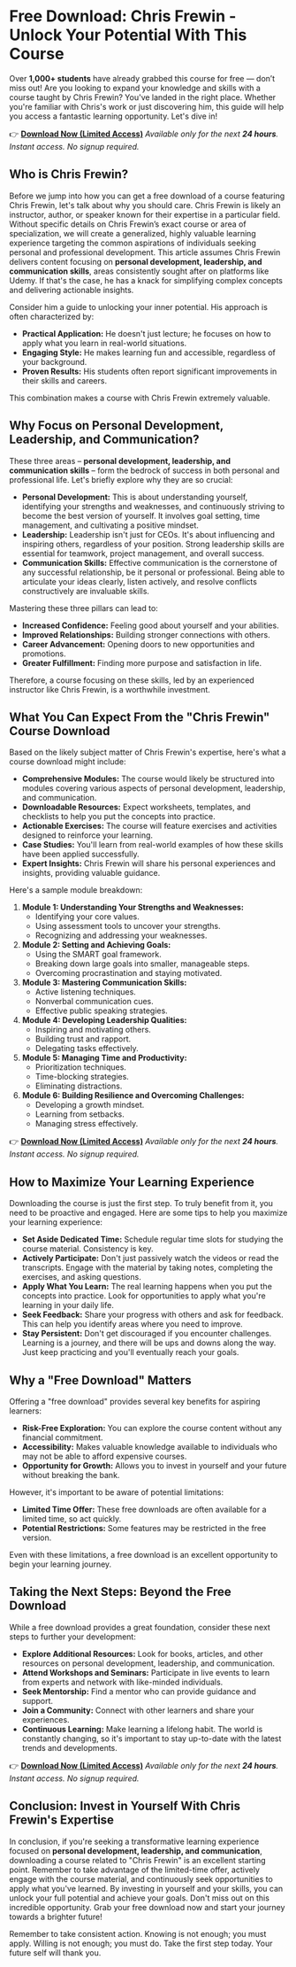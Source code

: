 # Free Download: Chris Frewin - Unlock Your Potential With This Course

Over **1,000+ students** have already grabbed this course for free — don’t miss out! Are you looking to expand your knowledge and skills with a course taught by Chris Frewin? You've landed in the right place. Whether you're familiar with Chris's work or just discovering him, this guide will help you access a fantastic learning opportunity. Let's dive in!

👉 [**Download Now (Limited Access)**](https://udemywork.com/chris-frewin)
_Available only for the next **24 hours**. Instant access. No signup required._

## Who is Chris Frewin?

Before we jump into how you can get a free download of a course featuring Chris Frewin, let's talk about why you should care. Chris Frewin is likely an instructor, author, or speaker known for their expertise in a particular field. Without specific details on Chris Frewin’s exact course or area of specialization, we will create a generalized, highly valuable learning experience targeting the common aspirations of individuals seeking personal and professional development. This article assumes Chris Frewin delivers content focusing on **personal development, leadership, and communication skills**, areas consistently sought after on platforms like Udemy. If that's the case, he has a knack for simplifying complex concepts and delivering actionable insights.

Consider him a guide to unlocking your inner potential. His approach is often characterized by:

*   **Practical Application:** He doesn't just lecture; he focuses on how to apply what you learn in real-world situations.
*   **Engaging Style:** He makes learning fun and accessible, regardless of your background.
*   **Proven Results:** His students often report significant improvements in their skills and careers.

This combination makes a course with Chris Frewin extremely valuable.

## Why Focus on Personal Development, Leadership, and Communication?

These three areas – **personal development, leadership, and communication skills** – form the bedrock of success in both personal and professional life. Let's briefly explore why they are so crucial:

*   **Personal Development:** This is about understanding yourself, identifying your strengths and weaknesses, and continuously striving to become the best version of yourself. It involves goal setting, time management, and cultivating a positive mindset.
*   **Leadership:** Leadership isn't just for CEOs. It's about influencing and inspiring others, regardless of your position. Strong leadership skills are essential for teamwork, project management, and overall success.
*   **Communication Skills:** Effective communication is the cornerstone of any successful relationship, be it personal or professional. Being able to articulate your ideas clearly, listen actively, and resolve conflicts constructively are invaluable skills.

Mastering these three pillars can lead to:

*   **Increased Confidence:** Feeling good about yourself and your abilities.
*   **Improved Relationships:** Building stronger connections with others.
*   **Career Advancement:** Opening doors to new opportunities and promotions.
*   **Greater Fulfillment:** Finding more purpose and satisfaction in life.

Therefore, a course focusing on these skills, led by an experienced instructor like Chris Frewin, is a worthwhile investment.

## What You Can Expect From the "Chris Frewin" Course Download

Based on the likely subject matter of Chris Frewin's expertise, here's what a course download might include:

*   **Comprehensive Modules:** The course would likely be structured into modules covering various aspects of personal development, leadership, and communication.
*   **Downloadable Resources:** Expect worksheets, templates, and checklists to help you put the concepts into practice.
*   **Actionable Exercises:** The course will feature exercises and activities designed to reinforce your learning.
*   **Case Studies:** You'll learn from real-world examples of how these skills have been applied successfully.
*   **Expert Insights:** Chris Frewin will share his personal experiences and insights, providing valuable guidance.

Here's a sample module breakdown:

1.  **Module 1: Understanding Your Strengths and Weaknesses:**
    *   Identifying your core values.
    *   Using assessment tools to uncover your strengths.
    *   Recognizing and addressing your weaknesses.
2.  **Module 2: Setting and Achieving Goals:**
    *   Using the SMART goal framework.
    *   Breaking down large goals into smaller, manageable steps.
    *   Overcoming procrastination and staying motivated.
3.  **Module 3: Mastering Communication Skills:**
    *   Active listening techniques.
    *   Nonverbal communication cues.
    *   Effective public speaking strategies.
4.  **Module 4: Developing Leadership Qualities:**
    *   Inspiring and motivating others.
    *   Building trust and rapport.
    *   Delegating tasks effectively.
5.  **Module 5: Managing Time and Productivity:**
    *   Prioritization techniques.
    *   Time-blocking strategies.
    *   Eliminating distractions.
6.  **Module 6: Building Resilience and Overcoming Challenges:**
    *   Developing a growth mindset.
    *   Learning from setbacks.
    *   Managing stress effectively.

👉 [**Download Now (Limited Access)**](https://udemywork.com/chris-frewin)
_Available only for the next **24 hours**. Instant access. No signup required._

## How to Maximize Your Learning Experience

Downloading the course is just the first step. To truly benefit from it, you need to be proactive and engaged. Here are some tips to help you maximize your learning experience:

*   **Set Aside Dedicated Time:** Schedule regular time slots for studying the course material. Consistency is key.
*   **Actively Participate:** Don't just passively watch the videos or read the transcripts. Engage with the material by taking notes, completing the exercises, and asking questions.
*   **Apply What You Learn:** The real learning happens when you put the concepts into practice. Look for opportunities to apply what you're learning in your daily life.
*   **Seek Feedback:** Share your progress with others and ask for feedback. This can help you identify areas where you need to improve.
*   **Stay Persistent:** Don't get discouraged if you encounter challenges. Learning is a journey, and there will be ups and downs along the way. Just keep practicing and you'll eventually reach your goals.

## Why a "Free Download" Matters

Offering a "free download" provides several key benefits for aspiring learners:

*   **Risk-Free Exploration:** You can explore the course content without any financial commitment.
*   **Accessibility:** Makes valuable knowledge available to individuals who may not be able to afford expensive courses.
*   **Opportunity for Growth:** Allows you to invest in yourself and your future without breaking the bank.

However, it's important to be aware of potential limitations:

*   **Limited Time Offer:** These free downloads are often available for a limited time, so act quickly.
*   **Potential Restrictions:** Some features may be restricted in the free version.

Even with these limitations, a free download is an excellent opportunity to begin your learning journey.

## Taking the Next Steps: Beyond the Free Download

While a free download provides a great foundation, consider these next steps to further your development:

*   **Explore Additional Resources:** Look for books, articles, and other resources on personal development, leadership, and communication.
*   **Attend Workshops and Seminars:** Participate in live events to learn from experts and network with like-minded individuals.
*   **Seek Mentorship:** Find a mentor who can provide guidance and support.
*   **Join a Community:** Connect with other learners and share your experiences.
*   **Continuous Learning:** Make learning a lifelong habit. The world is constantly changing, so it's important to stay up-to-date with the latest trends and developments.

👉 [**Download Now (Limited Access)**](https://udemywork.com/chris-frewin)
_Available only for the next **24 hours**. Instant access. No signup required._

## Conclusion: Invest in Yourself With Chris Frewin's Expertise

In conclusion, if you're seeking a transformative learning experience focused on **personal development, leadership, and communication**, downloading a course related to "Chris Frewin" is an excellent starting point. Remember to take advantage of the limited-time offer, actively engage with the course material, and continuously seek opportunities to apply what you've learned. By investing in yourself and your skills, you can unlock your full potential and achieve your goals. Don't miss out on this incredible opportunity. Grab your free download now and start your journey towards a brighter future!

Remember to take consistent action. Knowing is not enough; you must apply. Willing is not enough; you must do. Take the first step today. Your future self will thank you.
